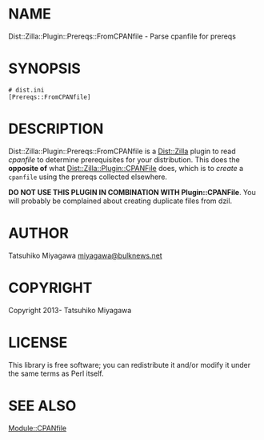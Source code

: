 # NAME

Dist::Zilla::Plugin::Prereqs::FromCPANfile - Parse cpanfile for prereqs

# SYNOPSIS

    # dist.ini
    [Prereqs::FromCPANfile]

# DESCRIPTION

Dist::Zilla::Plugin::Prereqs::FromCPANfile is a [Dist::Zilla](http://search.cpan.org/perldoc?Dist::Zilla) plugin
to read _cpanfile_ to determine prerequisites for your distribution. This
does the __opposite of__ what [Dist::Zilla::Plugin::CPANFile](http://search.cpan.org/perldoc?Dist::Zilla::Plugin::CPANFile) does, which
is to _create_ a `cpanfile` using the prereqs collected elsewhere.

__DO NOT USE THIS PLUGIN IN COMBINATION WITH Plugin::CPANFile__. You will
probably be complained about creating duplicate files from dzil.

# AUTHOR

Tatsuhiko Miyagawa <miyagawa@bulknews.net>

# COPYRIGHT

Copyright 2013- Tatsuhiko Miyagawa

# LICENSE

This library is free software; you can redistribute it and/or modify
it under the same terms as Perl itself.

# SEE ALSO

[Module::CPANfile](http://search.cpan.org/perldoc?Module::CPANfile)
